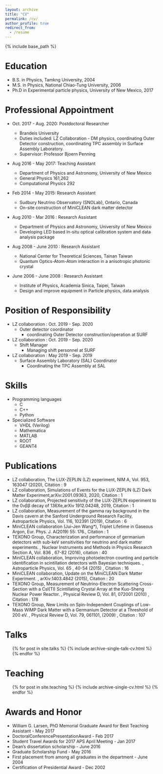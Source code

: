 ```yaml
---
layout: archive
title: "CV"
permalink: /cv/
author_profile: true
redirect_from:
  - /resume
---
```


{% include base_path %}

Education
======
* B.S. in Physics, Tamkng University, 2004
* M.S. in Physics, National Chiao-Tung University, 2006
* Ph.D in Experimental particle physics, University of New Mexico, 2017

Professional Appointment
======
* Oct. 2017 - Aug. 2020: Postdoctoral Researcher 
  * Brandeis University
  * Duties included: LZ Collaboration - DM physics, coordinating Outer Detector construction, coordinating TPC assembly in Surface Assembly Laboratory.
  * Supervisor: Professor Bjoern Penning

* Aug 2016 - May 2017: Teaching Assistant
  * Department of Physics and Astronomy, University of New Mexico
  * General Physics 161,262
  * Computational Physics 292
* Feb 2014 - May 2015: Research Assistant
  * Sudbury Neutrino Observatory (SNOLab), Ontario, Canada
  * On-site construction of MiniCLEAN dark matter detector
* Aug 2010 - Mar 2016 : Research Assistant
  * Department of Physics and Astronomy, University of New Mexico
  * Developing LED based In-situ optical calibration system and data analysis package
* Aug 2008 - June 2010 : Research Assistant
  * National Center for Theoretical Sciences, Tainan Taiwan
  * Quantum Optics-Atom-Atom interaction in a anisotropic photonic crystal
* June 2006 - June 2008 : Research Assistant
  * Institute of Physics, Academia Sinica, Taipei, Taiwan
  * Design and improve equipment in Particle physics, data analysis

Position of Responsibility
======
  * LZ collaboration : Oct. 2019 - Sep. 2020
    * Outer detector coordinator
      * coordinating Outer Detector construction/operation at SURF
  * LZ collaboration : Oct. 2019 - Sep. 2020  
    * Shift Manager
      * Managing shift personnel at SURF
  * LZ collaboration : May 2019 - Sep. 2019
    * Surface Assembly Laboratory (SAL) Coordinator
      * Coordinating the TPC Assembly at SAL

Skills
======
* Programming languages
  * C
  * C++
  * Python
* Specialized Software
  * VHDL (Verilog)
  * Mathematica
  * MATLAB
  * ROOT
  * GEANT4

Publications
======
  * LZ collaboration, The LUX-ZEPLIN (LZ) experiment, NIM A, Vol. 953, 163047 (2020), Citation : 9
  * LZ collaboration, Simulations of Events for the LUX-ZEPLIN (LZ) Dark Matter Experiment,arXiv:2001.09363, 2020, Citation : 1
  * LZ collaboration, Projected sensitivity of the LUX-ZEPLIN experiment to the 0νββ decay of 136Xe,arXiv 1912.04248, 2019, Citation : 1
  * LZ collaboration, Measurement of the gamma ray background in the Davis cavern at the Sanford Underground Research Facility, Astroparticle Physics, Vol. 116, 102391 (2019), Citation : 6
  * MiniCLEAN collaboration (Jui-Jen Wang*), Triplet Lifetime in Gaseous Argon, Eur. Phys. J. A(2019) 55: 176., Citation : 1
  * TEXONO Group, Characterization and performance of germanium detectors with sub-keV sensitivities for neutrino and dark matter experiments. , Nuclear Instruments and Methods in Physics Research Section A, Vol. 836 , 67-82 (2016), citation : 40
  * MiniCLEAN collaboration, Improving photoelectron counting and particle identification in scintillation detectors with Bayesian techniques. , Astroparticle Physics, Vol. 65 , 40-54 (2015) , Citation : 16
  * MiniCLEAN collaboration, Update on the MiniCLEAN Dark Matter Experiment. , arXiv:1403.4842 (2015), Citation : 20
  * TEXONO Group, Measurement of Neutrino-Electron Scattering Cross-Section with a CsI(Tl) Scintillating Crystal Array at the Kuo-Sheng Nuclear Power Reactor. , Physical Review D, Vol. 81, 072001 (2010) , Citation : 178
  * TEXONO Group, New Limits on Spin-Independent Couplings of Low-Mass WIMP Dark Matter with a Germanium Detector at a Threshold of 200 eV. , Physical Review D, Vol. 79, 061101, (2009) , Citation : 107

Talks
======
  <ul>{% for post in site.talks %}
    {% include archive-single-talk-cv.html %}
  {% endfor %}</ul>

Teaching
======
  <ul>{% for post in site.teaching %}
    {% include archive-single-cv.html %}
  {% endfor %}</ul>

Awards and Honor
======
* William G. Larsen, PhD Memorial Graduate Award for Best Teaching Assistant - May 2017
* DoctoralConferencePresentationAward - Feb 2017
* Student Travel Awards for 2017 APS April Meeting - Jan 2017
* Dean’s dissertation scholarship - June 2016
* Graduate Scholarship Fund - May 2016
* First placement from among all graduates in the department - June 2004
* Certification of Presidential Award - Dec 2002
